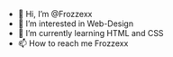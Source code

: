 - 👋 Hi, I’m @Frozzexx
- 👀 I’m interested in Web-Design
- 🌱 I’m currently learning HTML and CSS
- 📫 How to reach me Frozzexx

<!---
Frozzexx/Frozzexx is a ✨ special ✨ repository because its `README.md` (this file) appears on your GitHub profile.
You can click the Preview link to take a look at your changes.
--->
